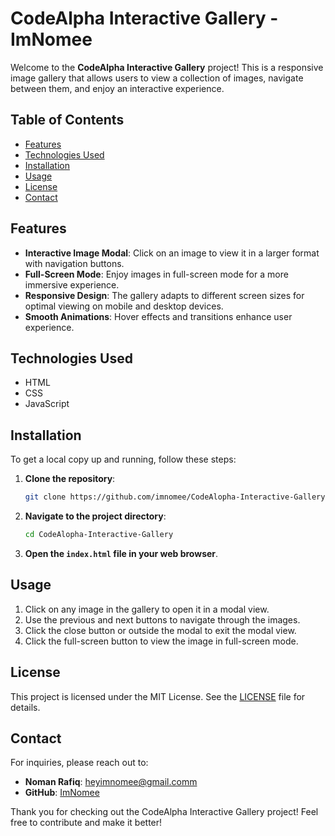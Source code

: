 # CodeAlpha Interactive Gallery - ImNomee

Welcome to the **CodeAlpha Interactive Gallery** project! This is a responsive image gallery that allows users to view a collection of images, navigate between them, and enjoy an interactive experience.

## Table of Contents

-   [Features](#features)
-   [Technologies Used](#technologies-used)
-   [Installation](#installation)
-   [Usage](#usage)
-   [License](#license)
-   [Contact](#contact)

## Features

-   **Interactive Image Modal**: Click on an image to view it in a larger format with navigation buttons.
-   **Full-Screen Mode**: Enjoy images in full-screen mode for a more immersive experience.
-   **Responsive Design**: The gallery adapts to different screen sizes for optimal viewing on mobile and desktop devices.
-   **Smooth Animations**: Hover effects and transitions enhance user experience.

## Technologies Used

-   HTML
-   CSS
-   JavaScript

## Installation

To get a local copy up and running, follow these steps:

1. **Clone the repository**:
    ```bash
    git clone https://github.com/imnomee/CodeAlopha-Interactive-Gallery.git
    ```
2. **Navigate to the project directory**:

    ```bash
    cd CodeAlopha-Interactive-Gallery
    ```

3. **Open the `index.html` file in your web browser**.

## Usage

1. Click on any image in the gallery to open it in a modal view.
2. Use the previous and next buttons to navigate through the images.
3. Click the close button or outside the modal to exit the modal view.
4. Click the full-screen button to view the image in full-screen mode.

## License

This project is licensed under the MIT License. See the [LICENSE](LICENSE) file for details.

## Contact

For inquiries, please reach out to:

-   **Noman Rafiq**: [heyimnomee@gmail.comm](mailto:heyimnomee@gmail.com)
-   **GitHub**: [ImNomee](https://github.com/imnomee)

Thank you for checking out the CodeAlpha Interactive Gallery project! Feel free to contribute and make it better!
